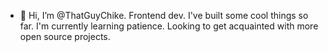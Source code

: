 - 👋 Hi, I’m @ThatGuyChike. Frontend dev. I've built some cool things so far. I'm currently learning patience. Looking to get acquainted with more open source projects.

<!---
ThatGuyChike/ThatGuyChike is a ✨ special ✨ repository because its `README.md` (this file) appears on your GitHub profile.
You can click the Preview link to take a look at your changes.
--->
